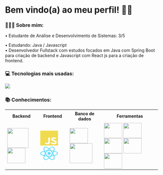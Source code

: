 <h1> Bem vindo(a) ao meu perfil! 👋🏽 </h1>

<h3> 👨🏽‍💻 Sobre mim: </h3>
  • Estudante de Análise e Desenvolvimento de Sistemas: 3/5 <br>
  
  • Estudando: Java / Javascript <br>
  • Desenvolvedor Fullstack com estudos focados em Java com Spring Boot para criação de backend e Javascript com React js para a criação de frontend. <br>

<h3> 💻 Tecnologias mais usadas: </h3>
  <img height="180em" src="https://github-readme-stats.vercel.app/api/top-langs/?username=JoaoLeo&layout=compact&langs_count=6&theme=tokyonight"/>
  <div style="display: inline_block">
  
  <h3> 📚 Conhecimentos: </h3>
<table>
  <tr>
    <th>Backend</th>
    <th>Frontend</th>
    <th>Banco de dados</th>
    <th>Ferramentas</th>
  </tr>
  <tr>
    <td>
      <img align="center" height="65" width="70" src="https://cdn.jsdelivr.net/gh/devicons/devicon/icons/java/java-original-wordmark.svg">
      <img align="center" height="50" width="60" src="https://cdn.jsdelivr.net/gh/devicons/devicon/icons/spring/spring-original.svg">
    </td>
    <td>
      <img align="center" height="50" width="60" src="https://raw.githubusercontent.com/devicons/devicon/master/icons/javascript/javascript-plain.svg">
      <img align="center" height="50" width="60" src="https://raw.githubusercontent.com/devicons/devicon/master/icons/react/react-original.svg">
    </td>
    <td>
      <img align="center" height="50" width="60" src="https://cdn.jsdelivr.net/gh/devicons/devicon/icons/mysql/mysql-original.svg">
      <img align="center" height="65" width="75" src="https://cdn.jsdelivr.net/gh/devicons/devicon/icons/microsoftsqlserver/microsoftsqlserver-plain-wordmark.svg">
    </td>
    <td>
      <img align="center" height="50" width="60" src="https://cdn.jsdelivr.net/gh/devicons/devicon/icons/intellij/intellij-plain.svg">
      <img align="center" height="50" width="60" src="https://cdn.jsdelivr.net/gh/devicons/devicon/icons/vscode/vscode-original.svg">
      <img align="center" height="50" width="60" src="https://cdn.jsdelivr.net/gh/devicons/devicon/icons/git/git-original.svg">
      <img align="center" height="50" width="60" src="https://cdn.jsdelivr.net/gh/devicons/devicon/icons/linux/linux-original.svg">   
      <img align="center" height="50" width="60" src="https://cdn.jsdelivr.net/gh/devicons/devicon/icons/ubuntu/ubuntu-plain.svg">  
    </td>
  </tr>
</table>
